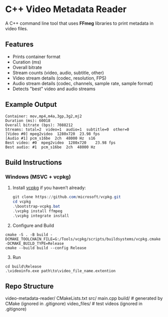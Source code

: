# C++ Video Metadata Reader

A C++ command line tool that uses **FFmeg** libraries to print metadata in video files.


## Features
- Prints container format
- Curation (ms)
- Overall bitrate
- Stream counts (video, audio, subtitle, other)
- Video stream details (codec, resolution, FPS)
- Audio stream details (codec, channels, sample rate, sample format)
- Detects "best" video and audio streams 


## Example Output

```Filepath: G:\Github Portfolio\video-metadata-reader\video_files\1min.mp4
Container: mov,mp4,m4a,3gp,3g2,mj2
Duration (ms): 60018
Overall bitrate (bps): 7088212
Streams: total=2  video=1  audio=1  subtitle=0  other=0
[Video #0] mpeg2video  1280x720  23.98 fps
[Audio #1] pcm_s16be  2ch  48000 Hz  s16
Best video: #0  mpeg2video  1280x720    23.98 fps
Best audio: #1  pcm_s16be  2ch  48000 Hz
```



## Build Instructions

### Windows (MSVC + vcpkg)

1. Install [vcpkg](https://github.com/microsoft/vcpkg) if you haven’t already:
   ```powershell
   git clone https://github.com/microsoft/vcpkg.git
   cd vcpkg
   .\bootstrap-vcpkg.bat
   .\vcpkg install ffmpeg
   .\vcpkg integrate install


2. Configure and Build

```
cmake -S . -B build -DCMAKE_TOOLCHAIN_FILE=G:/Tools/vcpkg/scripts/buildsystems/vcpkg.cmake -DCMAKE_BUILD_TYPE=Release
cmake --build build --config Release
```


3. Run

```
cd build\Release
.\videoinfo.exe path\to\video_file_name.extention
```



## Repo Structure

video-metadata-reader/
  CMakeLists.txt
  src/
    main.cpp
  build/              # generated by CMake (ignored in .gitignore)
  video_files/        # test videos (ignored in .gitignore)
